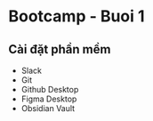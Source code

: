 # Bootcamp - Buoi 1
## Cài đặt phần mềm
- Slack
- Git
- Github Desktop
- Figma Desktop
- Obsidian Vault

